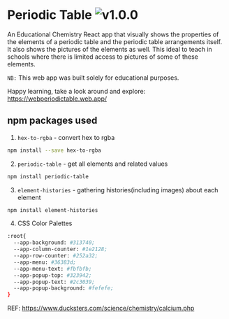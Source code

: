 # Periodic Table ![v1.0.0](https://camo.githubusercontent.com/9179c0dbb432a2a9c01f7cc755cc47c23d505a1a64ff24e3beb5a0341ccad2d9/68747470733a2f2f696d672e736869656c64732e696f2f62616467652f6e706d2d76312e302e302d626c75652e737667)

An Educational Chemistry React app that visually shows the properties of the elements of a periodic table and the periodic table arrangements itself. It also shows the pictures of the elements as well. This ideal to teach in schools where there is limited access to pictures of some of these elements.


`NB:` This web app was built solely for educational purposes.

Happy learning, take a look around and explore:
https://webperiodictable.web.app/

## npm packages used
1. `hex-to-rgba` - convert hex to rgba
```sh
npm install --save hex-to-rgba
```

2. `periodic-table` - get all elements and related values
```sh
npm install periodic-table
```

3. `element-histories` - gathering histories(including images) about each element
```sh
npm install element-histories
```

4. CSS Color Palettes
```sh
:root{
  --app-background: #313740;
  --app-column-counter: #1e2128;
  --app-row-counter: #252a32;
  --app-menu: #36383d;
  --app-menu-text: #fbfbfb;
  --app-popup-top: #323942;
  --app-popup-text: #2c3039;
  --app-popup-background: #fefefe;
}
```
REF: https://www.ducksters.com/science/chemistry/calcium.php